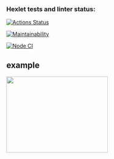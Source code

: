 ### Hexlet tests and linter status:
[![Actions Status](https://github.com/Estense/frontend-project-lvl2/workflows/hexlet-check/badge.svg)](https://github.com/Estense/frontend-project-lvl2/actions)

[![Maintainability](https://api.codeclimate.com/v1/badges/a99a88d28ad37a79dbf6/maintainability)](https://codeclimate.com/github/codeclimate/codeclimate/maintainability)

[![Node CI](https://github.com/Estense/frontend-project-lvl2/actions/workflowss/Node%20CI/badge.svg)](https://github.com/Estense/frontend-project-lvl2/actions)

## example 
<a href="https://asciinema.org/a/VhEJyVLDxICHpqZdyGuTpySnl" target="_blank"><img src="https://asciinema.org/a/VhEJyVLDxICHpqZdyGuTpySnl.svg" width="266" height="200"/></a>
